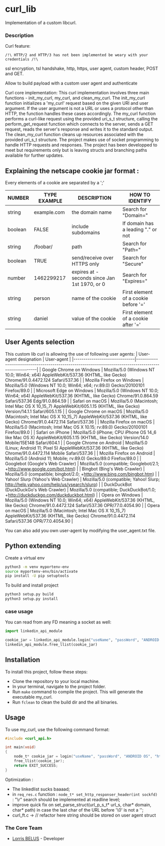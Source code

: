 # curl_lib
Implementation of a custom libcurl.


### Description

Curl feature:

``/!\ HTTP/2 and HTTP/3 has not been implemented be weary with your credentials /!\``   

ssl encryption, tsl handshake, http, https, user agent, custom header, POST and GET.

Allow to build payload with a custom user agent and authenticate


Curl core implementation:
This curl implementation involves three main functions - init_my_curl, my_curl, and clean_my_curl.
The init_my_curl function initializes a 'my_curl' request based on the given URI and user argument. If the user argument is not a URL or uses a protocol other than HTTP, the function handles these cases accordingly.
The my_curl function performs a curl-like request using the provided uri_s_t structure, calling the perform_get_request function which connects to the server, sends a GET request, reads the server's response and writes it to the standard output.
The clean_my_curl function cleans up resources associated with the provided uri_s_t structure.
The project makes use of socket programming to handle HTTP requests and responses.
The project has been developped to meet but requirements only but is leaving structs and branching paths available for further updates.


## Explaining the netscape cookie jar format : 

Every elements of a cookie are separated by a ';'

|NUMBER	|TYPE EXAMPLE|	DESCRIPTION| HOW TO IDENTIFY|
|-------|------------|-------------|----|
|string |example.com |the domain name                               | Search for "Domain="|
|boolean|   FALSE    |include subdomains                            | If domain has a leading "." or not|
|string |	/foobar/ |path                                          | Search for "Path="|
|boolean|  TRUE      |send/receive over HTTPS only                  | Search for "Secure"|
|number |1462299217  | expires at - seconds since Jan 1st 1970, or 0| Search for "Expires="|
|string	|person	     |name of the cookie                            | First element of a cookie before '='|
|string	|daniel	     |value of the cookie                           | First element of a cookie after '='|


## User Agents selection

This custom lib curl is allowing the use of following user agents:
| User-agent designation        | User-agent                                                                                              |
|-------------------------------|---------------------------------------------------------------------------------------------------------|
| Google Chrome on Windows      | Mozilla/5.0 (Windows NT 10.0; Win64; x64) AppleWebKit/537.36 (KHTML, like Gecko) Chrome/91.0.4472.124 Safari/537.36 |
| Mozilla Firefox on Windows    | Mozilla/5.0 (Windows NT 10.0; Win64; x64; rv:89.0) Gecko/20100101 Firefox/89.0                          |
| Microsoft Edge on Windows     | Mozilla/5.0 (Windows NT 10.0; Win64; x64) AppleWebKit/537.36 (KHTML, like Gecko) Chrome/91.0.864.59 Safari/537.36 Edg/91.0.864.59 |
| Safari on macOS               | Mozilla/5.0 (Macintosh; Intel Mac OS X 10_15_7) AppleWebKit/605.1.15 (KHTML, like Gecko) Version/14.1.1 Safari/605.1.15 |
| Google Chrome on macOS        | Mozilla/5.0 (Macintosh; Intel Mac OS X 10_15_7) AppleWebKit/537.36 (KHTML, like Gecko) Chrome/91.0.4472.114 Safari/537.36 |
| Mozilla Firefox on macOS      | Mozilla/5.0 (Macintosh; Intel Mac OS X 10.15; rv:89.0) Gecko/20100101 Firefox/89.0                      |
| Safari on iPhone              | Mozilla/5.0 (iPhone; CPU iPhone OS 14_6 like Mac OS X) AppleWebKit/605.1.15 (KHTML, like Gecko) Version/14.0 Mobile/15E148 Safari/604.1 |
| Google Chrome on Android      | Mozilla/5.0 (Linux; Android 11; Pixel 5) AppleWebKit/537.36 (KHTML, like Gecko) Chrome/91.0.4472.114 Mobile Safari/537.36 |
| Mozilla Firefox on Android    | Mozilla/5.0 (Android 11; Mobile; rv:89.0) Gecko/89.0 Firefox/89.0                                       |
| Googlebot (Google's Web Crawler) | Mozilla/5.0 (compatible; Googlebot/2.1; +http://www.google.com/bot.html)                            |
| Bingbot (Bing's Web Crawler)  | Mozilla/5.0 (compatible; bingbot/2.0; +http://www.bing.com/bingbot.htm)                                 |
| Yahoo! Slurp (Yahoo's Web Crawler) | Mozilla/5.0 (compatible; Yahoo! Slurp; http://help.yahoo.com/help/us/ysearch/slurp)               |
| DuckDuckBot (DuckDuckGo's Web Crawler) | Mozilla/5.0 (compatible; DuckDuckBot/1.0; +http://duckduckgo.com/duckduckbot.html)           |
| Opera on Windows              | Mozilla/5.0 (Windows NT 10.0; Win64; x64) AppleWebKit/537.36 (KHTML, like Gecko) Chrome/91.0.4472.124 Safari/537.36 OPR/77.0.4054.90 |
| Opera on macOS                | Mozilla/5.0 (Macintosh; Intel Mac OS X 10_15_7) AppleWebKit/537.36 (KHTML, like Gecko) Chrome/91.0.4472.114 Safari/537.36 OPR/77.0.4054.90 |

You can also add you own user-agent by modifying the user_agent.txt file.




## Python extending

Create a virtual env
```bash
python3 -m venv myportenv-env
source myportenv-env/bin/activate
pip install -U pip setuptools
```

To build and install project 
```bash
python3 setup.py build
python3 setup.py install
```

### case usage 

You can read from any FD meaning a socket as well:
```python
import linkedin_api_module

cookie_jar = linkedin_api_module.login("useName", "passWord", "ANDROID OS", "https://www.linkedin.com/uas/authenticate")
linkedin_api_module.free_llist(cookie_jar)

```




## Installation

To install this project, follow these steps:

- Clone the repository to your local machine.
- In your terminal, navigate to the project folder.
- Run ``make`` command to compile the project. This will generate the executable my_curl.
- Run ``fclean`` to clean the build dir and the all binaries. 

## Usage
To use my_curl, use the following command format:

```c
#include <curl_api.h>

int main(void)
{
    node_t* cookie_jar = login("useName", "passWord", "ANDROID OS", "https://www.linkedin.com/uas/authenticate");
    free_llist(cookie_jar);
    return EXIT_SUCCESS;
}
```




Optimization : 

- The linkedlist sucks baaaad; 
- in ``req_res.c`` function : ``node_t* set_http_responser_header(int sockfd)`` : "\r" search should be implemented at readline level;
- improve quick fix on set_parse_struct(url_p_s_t* url_s, char* domain, char* path) in case the last char of the URL before '\0' is not a '\';
- curl_ft.c -> // refactor here string should be stored on user agent struct


### The Core Team
* [Lorris BELUS](//github.com/Lbelus) - Developer